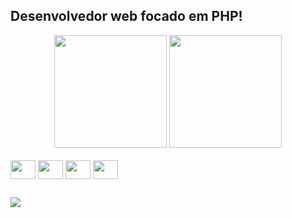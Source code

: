 ## Desenvolvedor web focado em PHP!

<div align="center">
    <img height="180em" src="https://github-readme-stats.vercel.app/api/top-langs/?username=LeonardoGNascimento&layout=compact&langs_count=7&theme=dracula"/>
     <img height="180em" src="https://github-readme-stats.vercel.app/api?username=LeonardoGNascimento&show_icons=true&theme=dracula&include_all_commits=true&count_private=true"/>
</div>
  
<div style="display: inline_block"><br>
  <img align="center" alt="" height="30" width="40" src="https://img.shields.io/badge/PHP-9370DB?style=for-the-badge&logo=php&logoColor=white">
  <img align="center" alt="" height="30" width="40" src="https://img.shields.io/badge/JavaScript-F7DF1E?style=for-the-badge&logo=javascript&logoColor=black">
  <img align="center" alt="" height="30" width="40" src="https://img.shields.io/badge/HTML-FFA500?style=for-the-badge&logo=html5&logoColor=white">
  <img align="center" alt="" height="30" width="40" src="https://img.shields.io/badge/CSS-1E90FF?style=for-the-badge&logo=css3&logoColor=white">
</div>
  
   ##
  
<div>
  <a href="https://www.linkedin.com/in/leonardo-nascimento-93225717a/" target="_blank"><img src="https://img.shields.io/badge/-LinkedIn-%230077B5?style=for-the-badge&logo=linkedin&logoColor=white" target="_blank"></a>
</div>
